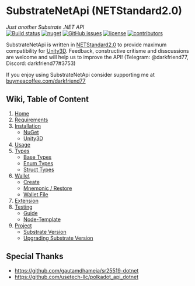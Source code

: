 # SubstrateNetApi (NETStandard2.0)
*Just another Substrate .NET API*  
[![Build status](https://ci.appveyor.com/api/projects/status/jsei7yv376en17rr?svg=true)](https://ci.appveyor.com/project/darkfriend77/substratenetapi)
[![nuget](https://img.shields.io/nuget/v/SubstrateNetApi)](https://ci.appveyor.com/project/darkfriend77/substratenetapi/build/artifacts)
[![GitHub issues](https://img.shields.io/github/issues/darkfriend77/SubstrateNetApi.svg)](https://github.com/darkfriend77/SubstrateNetApi/issues)
[![license](https://img.shields.io/github/license/darkfriend77/SubstrateNetApi)](https://github.com/darkfriend77/SubstrateNetApi/blob/origin/LICENSE)
[![contributors](https://img.shields.io/github/contributors/darkfriend77/SubstrateNetApi)](https://github.com/darkfriend77/SubstrateNetApi/graphs/contributors)

SubstrateNetApi is written in [NETStandard2.0](https://docs.microsoft.com/en-us/dotnet/standard/net-standard) to provide maximum compatibility for [Unity3D](https://docs.unity3d.com/2020.2/Documentation/Manual/dotnetProfileSupport.html). Feedback, constructive critisme and disscussions are welcome and will help us to improve the API! (Telegram: @darkfriend77, Discord: darkfriend77#3753)

If you enjoy using SubstrateNetApi consider supporting me at [buymeacoffee.com/darkfriend77](https://www.buymeacoffee.com/darkfriend77)

## Wiki, Table of Content

1. [Home](https://github.com/JetonNetwork/SubstrateNetApi/wiki)  
1. [Requirements](https://github.com/JetonNetwork/SubstrateNetApi/wiki/Requirements)  
1. [Installation](https://github.com/JetonNetwork/SubstrateNetApi/wiki/Installation)
   - [NuGet](https://github.com/JetonNetwork/SubstrateNetApi/wiki/Installation#substrate-in-net)
   - [Unity3D](https://github.com/JetonNetwork/SubstrateNetApi/wiki/Installation#substrate-in-unity3d)  
1. [Usage](https://github.com/JetonNetwork/SubstrateNetApi/wiki/Usage)  
1. [Types](https://github.com/JetonNetwork/SubstrateNetApi/wiki/Types#types)
   - [Base Types](https://github.com/JetonNetwork/SubstrateNetApi/wiki/Types#base-types)
   - [Enum Types](https://github.com/JetonNetwork/SubstrateNetApi/wiki/Types#enum-types)
   - [Struct Types](https://github.com/JetonNetwork/SubstrateNetApi/wiki/Types#struct-types)
1. [Wallet](https://github.com/JetonNetwork/SubstrateNetApi/wiki/Wallet) 
   - [Create](https://github.com/JetonNetwork/SubstrateNetApi/wiki/Wallet#create-a-new-wallet) 
   - [Mnemonic / Restore](https://github.com/JetonNetwork/SubstrateNetApi/wiki/Wallet#mnemonic--restore)
   - [Wallet File](https://github.com/JetonNetwork/SubstrateNetApi/wiki/Wallet#wallet-file)
1. [Extension](https://github.com/JetonNetwork/SubstrateNetApi/wiki/Extension#extension)
1. [Testing](https://github.com/JetonNetwork/SubstrateNetApi/wiki/Testing)  
   - [Guide](https://github.com/JetonNetwork/SubstrateNetApi/wiki/Testing#guide)    
   - [Node-Template](https://github.com/JetonNetwork/SubstrateNetApi/wiki/Testing#node-template)
1. [Project](https://github.com/JetonNetwork/SubstrateNetApi/wiki/Project#project)  
   - [Substrate Version](https://github.com/JetonNetwork/SubstrateNetApi/wiki/Project#substrate-version)
   - [Upgrading Substrate Version](https://github.com/JetonNetwork/SubstrateNetApi/wiki/Project#upgrading-substrate-version)
  
## Special Thanks
- https://github.com/gautamdhameja/sr25519-dotnet
- https://github.com/usetech-llc/polkadot_api_dotnet
